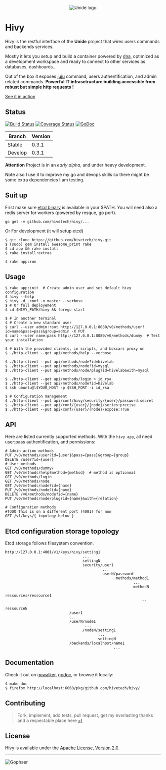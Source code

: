 <p align="center">
  <img src="https://raw.github.com/hivetech/hivetech.github.io/master/images/logo-unide.png" alt="Unide logo"/>
</p>

Hivy
====

Hivy is the restful interface of the **Unide** project that wires users
commands and backends services.

Mostly it lets you setup and build a container powered by 
[dna](https://github.com/hivetech/dna), optimized as a development workspace
and ready to connect to other services as databases, dashboards...

Out of the box it exposes [juju](https://juju.ubuntu.com/) command, users
authentification, and admin related commands.  **Powerful IT infrasctructure
building accessible from robust but simple http requests !**

[See it in action](http://asciinema.org/a/6388)

Status
------

[![Build Status](https://drone.io/github.com/hivetech/hivy/status.png)](https://drone.io/github.com/hivetech/hivy/latest)
[![Coverage Status](https://coveralls.io/repos/hivetech/hivy/badge.png?branch=develop)](https://coveralls.io/r/hivetech/hivy?branch=develop)
[![GoDoc](https://godoc.org/github.com/hivetech/hivy?status.png)](http://godoc.org/github.com/hivetech/hivy)

Branch   | Version
-------- | -----
Stable   | 0.3.1
Develop  | 0.3.1

**Attention** Project is in an *early alpha*, and under heavy development.

Note also I use it to improve my go and devops skills so
there might be some extra dependencies I am testing.


Suit up
-------

First make sure [etcd binary](https://github.com/coreos/etcd/releases/) is
available in your $PATH. You will need also a redis server for workers (powered
by resque, go port).

```
go get -v github.com/hivetech/hivy/...
```

Or For development (it will setup etcd)

```console
$ git clone https://github.com/hivetech/hivy.git
$ (sudo) gem install awesome_print rake
$ cd app && rake install
$ rake install:extras

$ rake app:run
```

Usage
-----

```console
$ rake app:init  # Create admin user and set default hivy configuration
$ hivy --help
$ hivy -d .conf -n master --verbose  
$ # Or full deployement
$ cd $HIVY_PATH/hivy && forego start

$ # In another terminal
$ # Create a new standard user
$ curl --user admin:root http://127.0.0.1:8080/v0/methods/user?id=name&pass=pass&group=admin -X PUT
$ curl --user name:pass http://127.0.0.1:8080/v0/methods/dummy  # Test your installation

$ # With the provided clients, in scripts, and boxcars proxy on
$ ./http-client --get api/methods/help --verbose

$ ./http-client --put api/methods/node?id=hivelab
$ ./http-client --put api/methods/node?id=mysql
$ ./http-client --put api/methods/node/plug?id=hivelab&with=mysql

$ ./http-client --get api/methods/login > id_rsa
$ ./http-client --get api/methods/node?id=hivelab
$ ssh ubuntu@l$YOUR_HOST -p $SSH_PORT -i id_rsa

$ # Configuration management
$ ./http-client --put api/conf/hivy/security/{user}/password:secret
$ ./http-client --put api/conf/{user}/{node}/series:precise
$ ./http-client --put api/conf/{user}/{node}/expose:True
```


API
---

Here are listed currently supported methods. With the `hivy app`, all
need user:pass authentification, and permissions:

```console
# Admin action methods
PUT /v0/methods/user?id={user}&pass={pass}&group={group}
DELETE /user?id={user}
# User methods
GET /v0/methods/dummy/
GET /v0/methods/help?method={method}  # method is optionnal
GET /v0/methods/login
GET /v0/methods/node
GET /v0/methods/node?id={name}
PUT /v0/methods/node?id={name}
DELETE /v0/methods/node?id={name}
PUT /v0/methods/node/plug?id={name}&with={relation}

# Configuration methods
#TODO This is on a different port (4001) for now
GET /v1/keys/{ topology below }
```


Etcd configuration storage topology
-----------------------------------

Etcd storage follows filesystem convention.

```
http://127.0.0.1:4001/v1/keys/hivy/setting1
                                   ...
                                   settingN
                                   security/user1
                                            ...
                                            userN/password
                                                  methods/method1
                                                          ...
                                                          methodN
                                                  ressources/ressource1
                                                             ...
                                                             ressourceN
                             /user1
                             ...
                             /userN/node1
                                    ...
                                   /nodeN/setting1
                                          ...
                                          settingN
                             /backends/localhost/name1
                                                 ...
```

Documentation
-------------

Check it out on [gowalker](http://gowalker.org/github.com/hivetech/hivy),
[godoc](http://godoc.org/github.com/hivetech/hivy), or browse it locally:

```console
$ make doc
$ firefox http://localhost:6060/pkg/github.com/hivetech/hivy/
```


Contributing
------------

> Fork, implement, add tests, pull request, get my everlasting thanks and a
> respectable place here [=)](https://github.com/jondot/groundcontrol)


License
-------

Hivy is available under the [Apache License, Version 2.0](http://www.apache.org/licenses/LICENSE-2.0.html).


---------------------------------------------------------------

![Gophaer](https://raw.github.com/hivetech/hivetech.github.io/master/images/pilotgopher.jpg)
